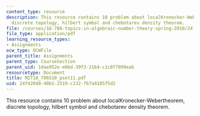 ```yaml
---
content_type: resource
description: This resource contains 10 problem about localKronecker-Webertheorem,
  discrete topology, hilbert symbol and chebotarev density theorem.
file: /courses/18-786-topics-in-algebraic-number-theory-spring-2010/24f4204848b12519c132f67a9185f5d2_MIT18_786S10_pset11.pdf
file_type: application/pdf
learning_resource_types:
- Assignments
ocw_type: OCWFile
parent_title: Assignments
parent_type: CourseSection
parent_uid: 1dae952e-e0bd-39f3-2164-c1c0f7099eab
resourcetype: Document
title: MIT18_786S10_pset11.pdf
uid: 24f42048-48b1-2519-c132-f67a9185f5d2
---
```

This resource contains 10 problem about localKronecker-Webertheorem, discrete topology, hilbert symbol and chebotarev density theorem.

